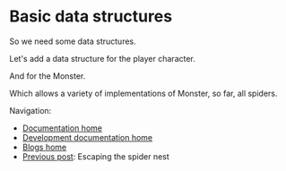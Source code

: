 # Basic data structures

So we need some data structures.

Let's add a data structure for the player character.

And for the Monster.

Which allows a variety of implementations of Monster, so far, all spiders.

Navigation:

+ [Documentation home](../../../README.md)
+ [Development documentation home](../../README.md)
+ [Blogs home](../README.md)
+ [Previous post](../006-escape/README.md): Escaping the spider nest
